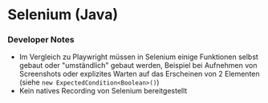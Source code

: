 # Selenium (Java)

### Developer Notes

- Im Vergleich zu Playwright müssen in Selenium einige Funktionen selbst gebaut oder "umständlich" gebaut werden, Beispiel bei Aufnehmen von Screenshots oder explizites Warten auf das Erscheinen von 2 Elementen (siehe `new ExpectedCondition<Boolean>()`)
- Kein natives Recording von Selenium bereitgestellt